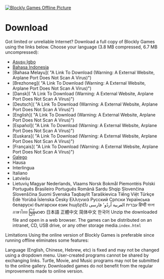 [![Blockly Games Offline Picture](https://raw.githubusercontent.com/wiki/google/blockly-games/title-offline.png)](https://blockly.games "A Blockly Games's Website")
# Download
Got limited or unreliable Internet? Download a full copy of Blockly Games using the links below. Choose your language (3.8 MB compressed, 6.7 MB uncompressed):

* [Asụsụ Igbo](https://github.com/google/blockly-games/raw/offline/generated/blockly-games-ig.zip "A Link To Download (Warning: A External Website, Arplane Port Does Not Scan A Virus)")
* [Bahasa Indonesia](https://github.com/google/blockly-games/raw/offline/generated/blockly-games-id.zip "A Link To Download (Warning: A External Website, Arplane Port Does Not Scan A Virus)")
* [Bahasa Melayu]( "A Link To Download (Warning: A External Website, Arplane Port Does Not Scan A Virus)")
* [Brezhoneg]( "A Link To Download (Warning: A External Website, Arplane Port Does Not Scan A Virus)")
* [Dansk]( "A Link To Download (Warning: A External Website, Arplane Port Does Not Scan A Virus)")
* [Deutsch]( "A Link To Download (Warning: A External Website, Arplane Port Does Not Scan A Virus)")
* [English]( "A Link To Download (Warning: A External Website, Arplane Port Does Not Scan A Virus)")
* [Español]( "A Link To Download (Warning: A External Website, Arplane Port Does Not Scan A Virus)")
* [Euskara]( "A Link To Download (Warning: A External Website, Arplane Port Does Not Scan A Virus)")
* [Français]( "A Link To Download (Warning: A External Website, Arplane Port Does Not Scan A Virus)")
* [Galego]()
* Hausa
* Interlingua
* Italiano
* Latviešu
* Lietuvių
Magyar
Nederlands, Vlaams
Norsk Bokmål
Piemontèis
Polski
Português Brasileiro
Português
Română
Sardu
Shqip
Slovenčina
Slovenščina
Suomi
Svenska
Taqbaylit
Taraškievica
Tiếng Việt
Türkçe
Èdè Yorùbá
Íslenska
Česky
Ελληνικά
Русский
Српски
Українська
беларускі
български език
հայերէն
עברית
العربية
اُردُو'
فارسی
हिन्दी
বাংলা
ภาษาไทย
မြန်မာစာ
日本語
正體中文
简体中文
한국어
Unzip the downloaded file and open in a web browser. The games can be distributed on an intranet, CD, USB drive, or any other storage media.`index.html`

Limitations
Using the online version of Blockly Games is preferable since running offline eliminates some features:

Language (English, Chinese, Hebrew, etc) is fixed and may not be changed using a dropdown menu.
User-created programs cannot be shared by exchanging links.
Turtle, Movie, and Music programs may not be submitted to the online gallery.
Downloaded games do not benefit from the regular improvements made to online version.
